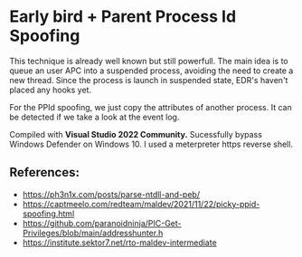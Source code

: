 # Early bird + Parent Process Id Spoofing

This technique is already well known but still powerfull.
The main idea is to queue an user APC into a suspended process, avoiding the need to create a new thread. Since the process is launch in suspended state, EDR's haven't placed any hooks yet.

For the PPId spoofing, we just copy the attributes of another process. It can be detected if we take a look at the event log.

Compiled with **Visual Studio 2022 Community.**
Sucessfully bypass Windows Defender on Windows 10. I used a meterpreter https reverse shell.

## References:
- https://ph3n1x.com/posts/parse-ntdll-and-peb/
- https://captmeelo.com/redteam/maldev/2021/11/22/picky-ppid-spoofing.html
- https://github.com/paranoidninja/PIC-Get-Privileges/blob/main/addresshunter.h
- https://institute.sektor7.net/rto-maldev-intermediate
